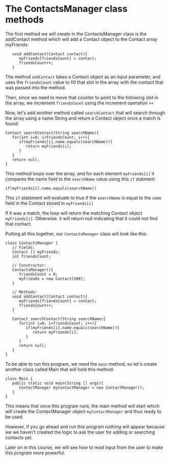 # The ContactsManager class methods

The first method we will create in the ContactsManager class is the addContact method which will add a Contact object to the Contact array myFriends:
```
   void addContact(Contact contact){
      myFriends[friendsCount] = contact;
      friendsCount++;
   }
```
The method `addContact` takes a Contact object as an input parameter, and uses the `friendsCount` value to fill that slot in the array with the contact that was passed into the method.

Then, since we need to move that counter to point to the following slot in the array, we increment `friendsCount` using the increment operation `++`

Now, let's add another method called `searchContact` that will search through the array using a name String and return a Contact object once a match is found:
```
Contact searchContact(String searchName){
   for(int i=0; i<friendsCount; i++){
      if(myFriends[i].name.equals(searchName)){
         return myFriends[i];
      }
   }
   return null;
}
```
This method loops over the array, and for each element `myFriends[i]` it compares the name field to the `searchName` value using this `if` statment:
```
if(myFriends[i].name.equals(searchName))
```
This `if` statement will evaluate to true if the `searchName` is equal to the `name` field in the Contact stored in `myFriends[i]`

If it was a match, the loop will return the matching Contact object `myFriends[i]`. Otherwise. it will return null indicating that it could not find that contact.

Putting all this together, our `ContactsManager` class will look like this:
```
class ContactsManager {
   // Fields:
   Contact [] myFriends;
   int friendsCount;

   // Constructor:
   ContactsManager(){
      friendsCount = 0;
      myFriends = new Contact[500];
   }

   // Methods:
   void addContact(Contact contact){
      myFriends[friendsCount] = contact;
      friendsCount++;
   }

   Contact searchContact(String searchName){
      for(int i=0; i<friendsCount; i++){
         if(myFriends[i].name.equals(searchName)){
            return myFriends[i];
         }
      }
      return null;
   }
}
```
To be able to run this program, we need the `main` method, so let's create another class called Main that will hold this method:
```
class Main {
   public static void main(String [] args){
      ContactManager myContactManager = new ContactManager();
   }
}
```
This means that once this program runs, the main method will start which will create the ContactManager object `myContactManager` and thus ready to be used.

However, if you go ahead and run this program nothing will appear because we we haven't created the logic to ask the user for adding or searching contacts yet.

Later on in this course, we will see how to read input from the user to make this program more powerful.
